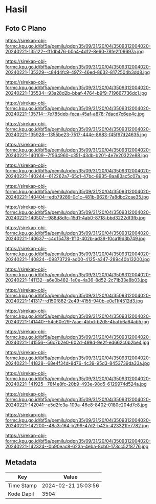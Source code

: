 # Hasil

## Foto C Plano

https://sirekap-obj-formc.kpu.go.id/bf5a/pemilu/pdpr/35/09/31/20/04/3509312004020-20240221-135122--ff1db476-b0a4-4d12-8e60-78fe2f09697a.jpg

https://sirekap-obj-formc.kpu.go.id/bf5a/pemilu/pdpr/35/09/31/20/04/3509312004020-20240221-135329--c84d4fc9-4972-46ed-8632-8172504b3dd8.jpg

https://sirekap-obj-formc.kpu.go.id/bf5a/pemilu/pdpr/35/09/31/20/04/3509312004020-20240221-135534--93a28d2b-bbaf-4764-b9f9-719667736dc1.jpg

https://sirekap-obj-formc.kpu.go.id/bf5a/pemilu/pdpr/35/09/31/20/04/3509312004020-20240221-135714--7e785deb-feca-45af-a878-7dacd7c6ee4c.jpg

https://sirekap-obj-formc.kpu.go.id/bf5a/pemilu/pdpr/35/09/31/20/04/3509312004020-20240221-135928--1355be23-7517-444e-8683-f45f97d24635.jpg

https://sirekap-obj-formc.kpu.go.id/bf5a/pemilu/pdpr/35/09/31/20/04/3509312004020-20240221-140109--7f564960-c351-43db-b201-4e7e20322e88.jpg

https://sirekap-obj-formc.kpu.go.id/bf5a/pemilu/pdpr/35/09/31/20/04/3509312004020-20240221-140244--612262a7-65c1-47bc-8935-8aa83ac5c07a.jpg

https://sirekap-obj-formc.kpu.go.id/bf5a/pemilu/pdpr/35/09/31/20/04/3509312004020-20240221-140404--edb79289-0c1c-481b-9626-7a8dbc2cae35.jpg

https://sirekap-obj-formc.kpu.go.id/bf5a/pemilu/pdpr/35/09/31/20/04/3509312004020-20240221-140507--988d8dfc-15d1-4ab0-8718-bbd3222df3fb.jpg

https://sirekap-obj-formc.kpu.go.id/bf5a/pemilu/pdpr/35/09/31/20/04/3509312004020-20240221-140637--c4d15478-1f10-402b-ad39-10ca19d3b749.jpg

https://sirekap-obj-formc.kpu.go.id/bf5a/pemilu/pdpr/35/09/31/20/04/3509312004020-20240221-140824--09873729-ad00-4125-a347-289c40b13200.jpg

https://sirekap-obj-formc.kpu.go.id/bf5a/pemilu/pdpr/35/09/31/20/04/3509312004020-20240221-141132--a6e0b482-1e0e-4a36-8d52-2c71b33e8b03.jpg

https://sirekap-obj-formc.kpu.go.id/bf5a/pemilu/pdpr/35/09/31/20/04/3509312004020-20240221-141317--d150f862-2e49-4155-940b-e0e11f4512d3.jpg

https://sirekap-obj-formc.kpu.go.id/bf5a/pemilu/pdpr/35/09/31/20/04/3509312004020-20240221-141440--54c60e29-7aae-4bbd-b2d5-4bafb6a64ab5.jpg

https://sirekap-obj-formc.kpu.go.id/bf5a/pemilu/pdpr/35/09/31/20/04/3509312004020-20240221-141556--56c7b2e0-602d-499d-9e2f-ed662c0b2be4.jpg

https://sirekap-obj-formc.kpu.go.id/bf5a/pemilu/pdpr/35/09/31/20/04/3509312004020-20240221-141828--68e4f34d-8d76-4c39-95d3-8453739da33a.jpg

https://sirekap-obj-formc.kpu.go.id/bf5a/pemilu/pdpr/35/09/31/20/04/3509312004020-20240221-141925--78f4e8fc-20b9-493e-98d5-6129974d524a.jpg

https://sirekap-obj-formc.kpu.go.id/bf5a/pemilu/pdpr/35/09/31/20/04/3509312004020-20240221-142041--e5d2fc3a-109a-46e8-8402-0180c204d7c8.jpg

https://sirekap-obj-formc.kpu.go.id/bf5a/pemilu/pdpr/35/09/31/20/04/3509312004020-20240221-142200--48a3c164-b299-47d2-b42b-423321fe7782.jpg

https://sirekap-obj-formc.kpu.go.id/bf5a/pemilu/pdpr/35/09/31/20/04/3509312004020-20240221-142324--0b90eac8-623a-4eba-8cb0-173cc52f8776.jpg


## Metadata

| Key        | Value               |
| ---------- | ------------------- |
| Time Stamp | 2024-02-21 15:03:56 |
| Kode Dapil | 3504                |



